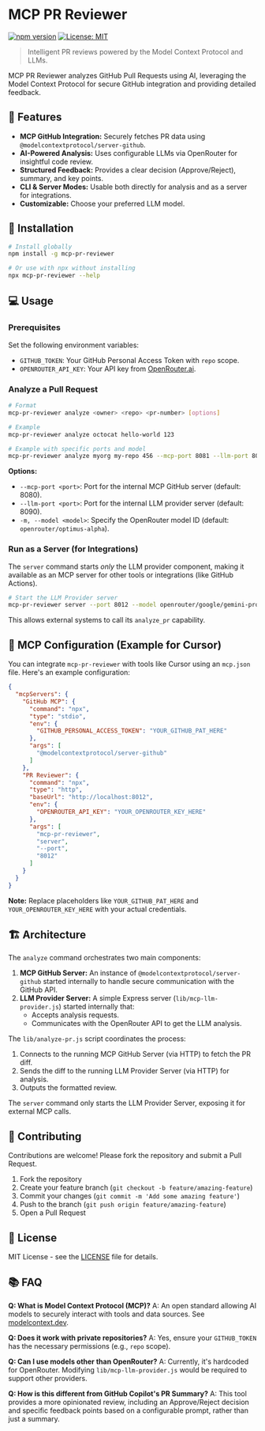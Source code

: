 # MCP PR Reviewer

[![npm version](https://img.shields.io/npm/v/mcp-pr-reviewer.svg)](https://www.npmjs.com/package/mcp-pr-reviewer)
[![License: MIT](https://img.shields.io/badge/License-MIT-blue.svg)](https://opensource.org/licenses/MIT)

> Intelligent PR reviews powered by the Model Context Protocol and LLMs.

MCP PR Reviewer analyzes GitHub Pull Requests using AI, leveraging the Model Context Protocol for secure GitHub integration and providing detailed feedback.

## 🚀 Features

- **MCP GitHub Integration:** Securely fetches PR data using `@modelcontextprotocol/server-github`.
- **AI-Powered Analysis:** Uses configurable LLMs via OpenRouter for insightful code review.
- **Structured Feedback:** Provides a clear decision (Approve/Reject), summary, and key points.
- **CLI & Server Modes:** Usable both directly for analysis and as a server for integrations.
- **Customizable:** Choose your preferred LLM model.

## 🔧 Installation

```bash
# Install globally
npm install -g mcp-pr-reviewer

# Or use with npx without installing
npx mcp-pr-reviewer --help
```

## 💻 Usage

### Prerequisites

Set the following environment variables:

- `GITHUB_TOKEN`: Your GitHub Personal Access Token with `repo` scope.
- `OPENROUTER_API_KEY`: Your API key from [OpenRouter.ai](https://openrouter.ai).

### Analyze a Pull Request

```bash
# Format
mcp-pr-reviewer analyze <owner> <repo> <pr-number> [options]

# Example
mcp-pr-reviewer analyze octocat hello-world 123

# Example with specific ports and model
mcp-pr-reviewer analyze myorg my-repo 456 --mcp-port 8081 --llm-port 8091 --model openrouter/anthropic/claude-3-haiku
```

**Options:**
- `--mcp-port <port>`: Port for the internal MCP GitHub server (default: 8080).
- `--llm-port <port>`: Port for the internal LLM provider server (default: 8090).
- `-m, --model <model>`: Specify the OpenRouter model ID (default: `openrouter/optimus-alpha`).

### Run as a Server (for Integrations)

The `server` command starts *only* the LLM provider component, making it available as an MCP server for other tools or integrations (like GitHub Actions).

```bash
# Start the LLM Provider server
mcp-pr-reviewer server --port 8012 --model openrouter/google/gemini-pro
```

This allows external systems to call its `analyze_pr` capability.

## 🧩 MCP Configuration (Example for Cursor)

You can integrate `mcp-pr-reviewer` with tools like Cursor using an `mcp.json` file. Here's an example configuration:

```json
{
  "mcpServers": {
    "GitHub MCP": {
      "command": "npx",
      "type": "stdio",
      "env": {
        "GITHUB_PERSONAL_ACCESS_TOKEN": "YOUR_GITHUB_PAT_HERE"
      },
      "args": [
        "@modelcontextprotocol/server-github"
      ]
    },
    "PR Reviewer": {
      "command": "npx",
      "type": "http",
      "baseUrl": "http://localhost:8012",
      "env": {
        "OPENROUTER_API_KEY": "YOUR_OPENROUTER_KEY_HERE"
      },
      "args": [
        "mcp-pr-reviewer",
        "server",
        "--port",
        "8012"
      ]
    }
  }
}
```

**Note:** Replace placeholders like `YOUR_GITHUB_PAT_HERE` and `YOUR_OPENROUTER_KEY_HERE` with your actual credentials.

## 🏗️ Architecture

The `analyze` command orchestrates two main components:

1.  **MCP GitHub Server:** An instance of `@modelcontextprotocol/server-github` started internally to handle secure communication with the GitHub API.
2.  **LLM Provider Server:** A simple Express server (`lib/mcp-llm-provider.js`) started internally that:
    *   Accepts analysis requests.
    *   Communicates with the OpenRouter API to get the LLM analysis.

The `lib/analyze-pr.js` script coordinates the process:
1.  Connects to the running MCP GitHub Server (via HTTP) to fetch the PR diff.
2.  Sends the diff to the running LLM Provider Server (via HTTP) for analysis.
3.  Outputs the formatted review.

The `server` command only starts the LLM Provider Server, exposing it for external MCP calls.

## 🤝 Contributing

Contributions are welcome! Please fork the repository and submit a Pull Request.

1.  Fork the repository
2.  Create your feature branch (`git checkout -b feature/amazing-feature`)
3.  Commit your changes (`git commit -m 'Add some amazing feature'`)
4.  Push to the branch (`git push origin feature/amazing-feature`)
5.  Open a Pull Request

## 📜 License

MIT License - see the [LICENSE](LICENSE) file for details.

## 📚 FAQ

**Q: What is Model Context Protocol (MCP)?**
A: An open standard allowing AI models to securely interact with tools and data sources. See [modelcontext.dev](https://modelcontext.dev).

**Q: Does it work with private repositories?**
A: Yes, ensure your `GITHUB_TOKEN` has the necessary permissions (e.g., `repo` scope).

**Q: Can I use models other than OpenRouter?**
A: Currently, it's hardcoded for OpenRouter. Modifying `lib/mcp-llm-provider.js` would be required to support other providers.

**Q: How is this different from GitHub Copilot's PR Summary?**
A: This tool provides a more opinionated review, including an Approve/Reject decision and specific feedback points based on a configurable prompt, rather than just a summary.
